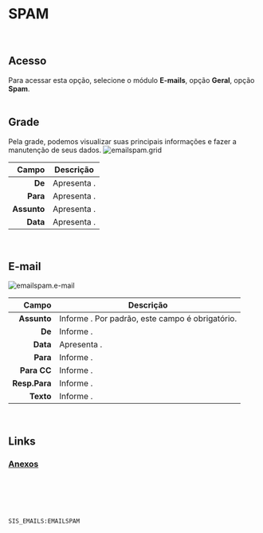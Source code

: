 # SPAM
<br>

## Acesso
Para acessar esta opção, selecione o módulo **E-mails**, opção **Geral**, opção **Spam**.
<br>
<br>

## Grade
Pela grade, podemos visualizar suas principais informações e fazer a manutenção de seus dados.
![emailspam.grid](https://raw.githubusercontent.com/netforcews/docs-erp/master/e-mails/imagens/emailspam.grid.png)

Campo | Descrição
--:|---
**De** | Apresenta .
**Para** | Apresenta .
**Assunto** | Apresenta .
**Data** | Apresenta .
<br>

## E-mail
![emailspam.e-mail](https://raw.githubusercontent.com/netforcews/docs-erp/master/e-mails/imagens/emailspam.e-mail.png)

Campo | Descrição
--:|---
**Assunto** | Informe . Por padrão, este campo é obrigatório.
**De** | Informe .
**Data** | Apresenta .
**Para** | Informe .
**Para CC** | Informe .
**Resp.Para** | Informe .
**Texto** | Informe .
<br>

## Links
### [Anexos](/geral/emailanexos.md)
<br>
<br>
<br>
<br>

```SIS_EMAILS:EMAILSPAM```
